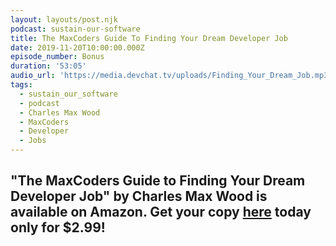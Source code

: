 ```yaml
---
layout: layouts/post.njk
podcast: sustain-our-software
title: The MaxCoders Guide To Finding Your Dream Developer Job
date: 2019-11-20T10:00:00.000Z
episode_number: Bonus
duration: '53:05'
audio_url: 'https://media.devchat.tv/uploads/Finding_Your_Dream_Job.mp3'
tags:
  - sustain_our_software
  - podcast
  - Charles Max Wood
  - MaxCoders
  - Developer
  - Jobs
---
```

## "**The MaxCoders Guide to Finding Your Dream Developer Job" by Charles Max Wood is available on Amazon. Get your copy** [**here**](https://www.amazon.com/MaxCoders-Guide-Finding-Dream-Developer-ebook/dp/B081MBL5C9/ref=sr_1_2?keywords=charles+max+wood&qid=1574160229&sr=8-2) **today only for $2.99!**
